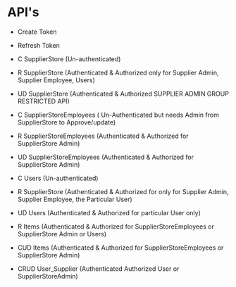 # API's

- Create Token
- Refresh Token

- C SupplierStore (Un-authenticated)
- R SupplierStore (Authenticated & Authorized only for Supplier Admin, Supplier Employee, Users)
- UD SupplierStore (Authenticated & Authorized SUPPLIER ADMIN GROUP RESTRICTED API)
- C SupplierStoreEmployees ( Un-Authenticated but needs Admin from SupplierStore to Approve/update)
- R SupplierStoreEmployees (Authenticated & Authorized for SupplierStore Admin)
- UD SupplierStoreEmployees (Authenticated & Authorized for SupplierStore Admin)

- C Users (Un-authenticated)
- R SupplierStore (Authenticated & Authorized for only for Supplier Admin, Supplier Employee, the Particular User)
- UD Users (Authenticated & Authorized for particular User only)

- R Items (Authenticated & Authorized for SupplierStoreEmployees or SupplierStore Admin or Users) 
- CUD Items (Authenticated & Authorized for SupplierStoreEmployees or SupplierStore Admin)
- CRUD User_Supplier (Authenticated Authorized User or SupplierStoreAdmin)
